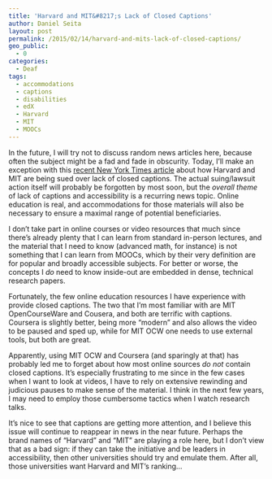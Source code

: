 ```yaml
---
title: 'Harvard and MIT&#8217;s Lack of Closed Captions'
author: Daniel Seita
layout: post
permalink: /2015/02/14/harvard-and-mits-lack-of-closed-captions/
geo_public:
  - 0
categories:
  - Deaf
tags:
  - accommodations
  - captions
  - disabilities
  - edX
  - Harvard
  - MIT
  - MOOCs
---
```

In the future, I will try not to discuss random news articles here, because often the subject might be a fad and fade in obscurity. Today, I&#8217;ll make an exception with this [recent New York Times article][1] about how Harvard and MIT are being sued over lack of closed captions. The actual suing/lawsuit action itself will probably be forgotten by most soon, but the *overall theme* of lack of captions and accessibility is a recurring news topic. Online education is real, and accommodations for those materials will also be necessary to ensure a maximal range of potential beneficiaries.

I don&#8217;t take part in online courses or video resources that much since there&#8217;s already plenty that I can learn from standard in-person lectures, and the material that I need to know (advanced math, for instance) is not something that I can learn from MOOCs, which by their very definition are for popular and broadly accessible subjects. For better or worse, the concepts I *do* need to know inside-out are embedded in dense, technical research papers.

Fortunately, the few online education resources I have experience with provide closed captions. The two that I&#8217;m most familiar with are MIT OpenCourseWare and Cousera, and both are terrific with captions. Coursera is slightly better, being more &#8220;modern&#8221; and also allows the video to be paused and sped up, while for MIT OCW one needs to use external tools, but both are great.

Apparently, using MIT OCW and Coursera (and sparingly at that) has probably led me to forget about how most online sources *do not* contain closed captions. It&#8217;s especially frustrating to me since in the few cases when I want to look at videos, I have to rely on extensive rewinding and judicious pauses to make sense of the material. I think in the next few years, I may need to employ those cumbersome tactics when I watch research talks.

It&#8217;s nice to see that captions are getting more attention, and I believe this issue will continue to reappear in news in the near future. Perhaps the brand names of &#8220;Harvard&#8221; and &#8220;MIT&#8221; are playing a role here, but I don&#8217;t view that as a bad sign: if they can take the initiative and be leaders in accessibility, then other universities should try and emulate them. After all, those universities want Harvard and MIT&#8217;s ranking&#8230;

 [1]: http://www.nytimes.com/2015/02/13/education/harvard-and-mit-sued-over-failing-to-caption-online-courses.html